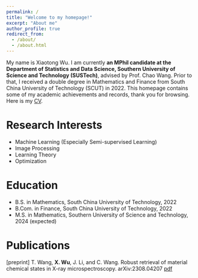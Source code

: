 ```yaml
---
permalink: /
title: "Welcome to my homepage!"
excerpt: "About me"
author_profile: true
redirect_from: 
  - /about/
  - /about.html
---
```


My name is Xiaotong Wu. I am currently **an MPhil candidate at the Department of Statistics and Data Science, Southern University of Science and Technology (SUSTech)**, advised by Prof. Chao Wang. Prior to that, I received a double degree in Mathematics and Finance from South China University of Technology (SCUT) in 2022. This homepage contains some of my academic achievements and records, thank you for browsing. Here is my [CV](http://xtwusamantha.github.io/files/CV.pdf).

Research Interests
======
* Machine Learning (Especially Semi-supervised Learning)
* Image Processing
* Learning Theory
* Optimization


Education
======
* B.S. in Mathematics, South China University of Technology, 2022
* B.Com. in Finance, South China University of Technology, 2022
* M.S. in Mathematics, Southern University of Science and Technology, 2024 (expected)


Publications
======
[preprint] T. Wang, **X. Wu**, J. Li, and C. Wang. Robust retrieval of material chemical states in X-ray microspectroscopy. arXiv:2308.04207 [pdf](http://xtwusamantha.github.io/files/2308.04207.pdf)



